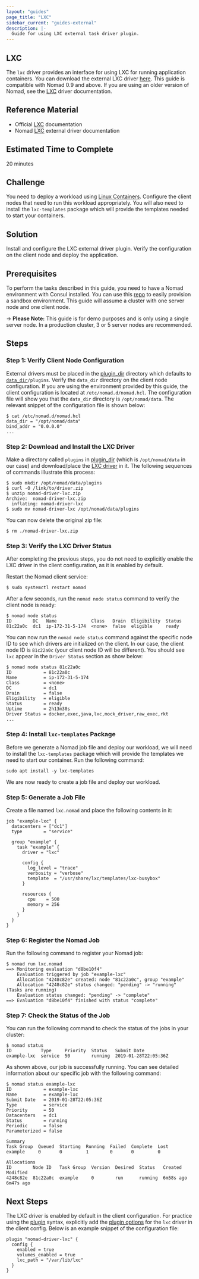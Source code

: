 ```yaml
---
layout: "guides"
page_title: "LXC"
sidebar_current: "guides-external"
description: |-
  Guide for using LXC external task driver plugin.
---
```


## LXC

The `lxc` driver provides an interface for using LXC for running application containers. You can download the external LXC driver [here][lxc-driver]. This guide is compatible with Nomad 0.9 and above. If you are using an older version of Nomad, see the [LXC][lxc-docs] driver documentation.

## Reference Material

- Official [LXC][linux-containers] documentation
- Nomad [LXC][lxc-docs] external driver documentation

## Estimated Time to Complete

20 minutes

## Challenge

You need to deploy a workload using [Linux Containers][linux-containers-home]. Configure the client nodes that need to run this workload appropriately. You will also need to install the `lxc-templates` package which will provide the templates needed to start your containers.

## Solution

Install and configure the LXC external driver plugin. Verify the configuration on the client node and deploy the application.

## Prerequisites

To perform the tasks described in this guide, you need to have a Nomad
environment with Consul installed. You can use this
[repo](https://github.com/hashicorp/nomad/tree/master/terraform#provision-a-nomad-cluster-in-the-cloud) to easily provision a sandbox environment. This guide will assume a cluster with one server node and one client node.

-> **Please Note:** This guide is for demo purposes and is only using a single server node. In a production cluster, 3 or 5 server nodes are recommended.

## Steps

### Step 1: Verify Client Node Configuration

External drivers must be placed in the [plugin_dir][plugin_dir] directory which defaults to [`data_dir`][data_dir]`/plugins`. Verify the `data_dir` directory on the client node configuration. If you are using the environment provided by this guide, the client configuration is located at `/etc/nomad.d/nomad.hcl`. The configuration file will show you that the `data_dir` directory is `/opt/nomad/data`. The relevant snippet of the configuration file is shown below:

```shell
$ cat /etc/nomad.d/nomad.hcl 
data_dir = "/opt/nomad/data"
bind_addr = "0.0.0.0"
...
```

### Step 2: Download and Install the LXC Driver 

Make a directory called `plugins` in [plugin_dir][plugin_dir] (which is `/opt/nomad/data` in our case) and download/place the [LXC driver][lxc-driver] in it. The following sequences of commands illustrate this process:

```shell
$ sudo mkdir /opt/nomad/data/plugins
$ curl -O /link/to/driver.zip
$ unzip nomad-driver-lxc.zip
Archive:  nomad-driver-lxc.zip
  inflating: nomad-driver-lxc   
$ sudo mv nomad-driver-lxc /opt/nomad/data/plugins
```
You can now delete the original zip file:

```shell
$ rm ./nomad-driver-lxc.zip
```

### Step 3: Verify the LXC Driver Status

After completing the previous steps, you do not need to explicitly enable the LXC driver in the client configuration, as it is enabled by default.

Restart the Nomad client service:

```shell
$ sudo systemctl restart nomad
```

After a few seconds, run the `nomad node status` command to verify the client node is ready:

```shell
$ nomad node status
ID        DC   Name             Class   Drain  Eligibility  Status
81c22a0c  dc1  ip-172-31-5-174  <none>  false  eligible     ready
```

You can now run the `nomad node status` command against the specific node ID to see which drivers are initialized on the client. In our case, the client node ID is `81c22a0c` (your client node ID will be different). You should see `lxc` appear in the `Driver Status` section as show below:

```shell
$ nomad node status 81c22a0c
ID            = 81c22a0c
Name          = ip-172-31-5-174
Class         = <none>
DC            = dc1
Drain         = false
Eligibility   = eligible
Status        = ready
Uptime        = 2h13m30s
Driver Status = docker,exec,java,lxc,mock_driver,raw_exec,rkt
...
```

### Step 4: Install `lxc-templates` Package

Before we generate a Nomad job file and deploy our workload, we will need to install the `lxc-templates` package which will provide the templates we need to start our container. Run the following command:

```shell
sudo apt install -y lxc-templates
```

We are now ready to create a job file and deploy our workload.

### Step 5: Generate a Job File

Create a file named `lxc.nomad` and place the following contents in it:

```hcl
job "example-lxc" {
  datacenters = ["dc1"]
  type        = "service"

  group "example" {
    task "example" {
      driver = "lxc"

      config {
        log_level = "trace"
        verbosity = "verbose"
        template  = "/usr/share/lxc/templates/lxc-busybox"
      }

      resources {
        cpu    = 500
        memory = 256
      }
    }
  }
}
```

### Step 6: Register the Nomad Job

Run the following command to register your Nomad job:

```shell
$ nomad run lxc.nomad
==> Monitoring evaluation "d8be10f4"
    Evaluation triggered by job "example-lxc"
    Allocation "4248c82e" created: node "81c22a0c", group "example"
    Allocation "4248c82e" status changed: "pending" -> "running" (Tasks are running)
    Evaluation status changed: "pending" -> "complete"
==> Evaluation "d8be10f4" finished with status "complete"
```

### Step 7: Check the Status of the Job

You can run the following command to check the status of the jobs in your cluster:

```shell
$ nomad status
ID           Type     Priority  Status   Submit Date
example-lxc  service  50        running  2019-01-28T22:05:36Z
```
As shown above, our job is successfully running. You can see detailed information about our specific job with the following command:

```shell
$ nomad status example-lxc
ID            = example-lxc
Name          = example-lxc
Submit Date   = 2019-01-28T22:05:36Z
Type          = service
Priority      = 50
Datacenters   = dc1
Status        = running
Periodic      = false
Parameterized = false

Summary
Task Group  Queued  Starting  Running  Failed  Complete  Lost
example     0       0         1        0       0         0

Allocations
ID        Node ID   Task Group  Version  Desired  Status   Created    Modified
4248c82e  81c22a0c  example     0        run      running  6m58s ago  6m47s ago
```

## Next Steps

The LXC driver is enabled by default in the client configuration. For practice using the [plugin][plugin_syntax] syntax, explicitly add the [plugin options][lxc_plugin_options] for the `lxc` driver in the client config. Below is an example snippet of the configuration file:

```hcl
plugin "nomad-driver-lxc" {
  config {
    enabled = true
    volumes_enabled = true
    lxc_path = "/var/lib/lxc"
  }
}
```

[data_dir]: /docs/configuration/index.html#data_dir
[linux-containers]: https://linuxcontainers.org/lxc/introduction/
[linux-containers-home]: https://linuxcontainers.org
[lxc-driver]: /coming/soon
[lxc-docs]: /docs/drivers/external/lxc.htm
[lxc_plugin_options]: /docs/drivers/external/lxc.html#plugin-options
[plugin_dir]: /docs/configuration/index.html#plugin_dir
[plugin_syntax]: /docs/configuration/plugin.html
